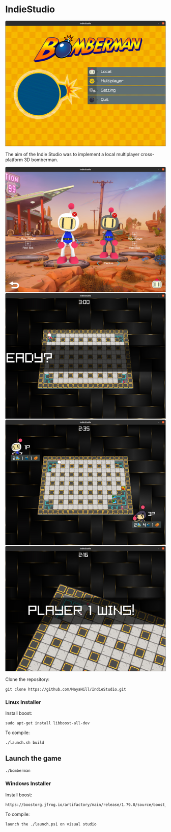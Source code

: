 # IndieStudio

<img src="assets/github/bomberman-title.png" alt="Title Image">

The aim of the Indie Studio was to implement a local multiplayer cross-platform 3D bomberman.

<img src="assets/github/bomberman-playerchoices.png" alt="Selection Menu">
<img src="assets/github/bomberman-ready.png" alt="Ready">
<img src="assets/github/bomberman-gameplay.png" alt="Gameplay">
<img src="assets/github/bomberman-gameover.png" alt="Game Over">

Clone the repository:

    git clone https://github.com/MayaHill/IndieStudio.git

### Linux Installer

Install boost:

    sudo apt-get install libboost-all-dev

To compile:

    ./launch.sh build

## Launch the game

    ./bomberman

### Windows Installer

Install boost:

    https://boostorg.jfrog.io/artifactory/main/release/1.79.0/source/boost_1_79_0.7z

To compile:

    launch the ./launch.ps1 on visual studio
